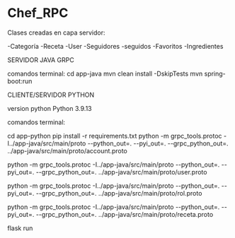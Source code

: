 # Chef_RPC

Clases creadas en capa servidor:

-Categoría
-Receta
-User
-Seguidores
-seguidos
-Favoritos
-Ingredientes

SERVIDOR JAVA GRPC

comandos terminal:
cd app-java
mvn clean install -DskipTests
mvn spring-boot:run

CLIENTE/SERVIDOR PYTHON 

version python
Python 3.9.13

comandos terminal:

cd app-python
pip install -r requirements.txt
python -m grpc_tools.protoc -I../app-java/src/main/proto --python_out=. --pyi_out=. --grpc_python_out=. ../app-java/src/main/proto/account.proto

python -m grpc_tools.protoc -I../app-java/src/main/proto --python_out=. --pyi_out=. --grpc_python_out=. ../app-java/src/main/proto/user.proto

python -m grpc_tools.protoc -I../app-java/src/main/proto --python_out=. --pyi_out=. --grpc_python_out=. ../app-java/src/main/proto/rol.proto

python -m grpc_tools.protoc -I../app-java/src/main/proto --python_out=. --pyi_out=. --grpc_python_out=. ../app-java/src/main/proto/receta.proto

flask run
